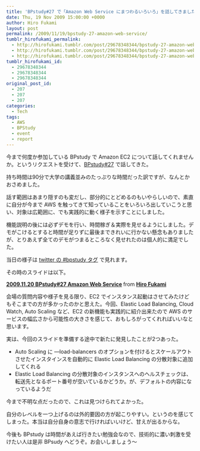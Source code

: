 ```yaml
---
title: 'BPstudy#27 で「Amazon Web Service にまつわるいろいろ」を話してきました'
date: Thu, 19 Nov 2009 15:00:00 +0000
author: Hiro Fukami
layout: post
permalink: /2009/11/19/bpstudy-27-amazon-web-service/
tumblr_hirofukami_permalink:
  - http://hirofukami.tumblr.com/post/29678348344/bpstudy-27-amazon-web-service
  - http://hirofukami.tumblr.com/post/29678348344/bpstudy-27-amazon-web-service
  - http://hirofukami.tumblr.com/post/29678348344/bpstudy-27-amazon-web-service
tumblr_hirofukami_id:
  - 29678348344
  - 29678348344
  - 29678348344
original_post_id:
  - 207
  - 207
  - 207
categories:
  - Tech
tags:
  - AWS
  - BPStudy
  - event
  - report
---
```

<div class="section">
  <p>
    今まで何度か参加している BPstudy で Amazon EC2 について話してくれませんか。というリクエストを受けて、<a href="http://beproud.jp/bpstudy/?p=37" target="_blank">BPstudy#27</a> で話してきた。
  </p>
  
  <p>
    持ち時間は90分で大学の講義並みのたっぷりな時間だった訳ですが、なんとかおさめました。
  </p>
  
  <p>
    話す範囲はあまり隠すのも変だし、部分的にとどめるのもいやらしいので、素直に自分が今まで AWS を触ってきて知っていることをいろいろ出していこうと思い、対象は広範囲に、でも実践的に動く様子を示すことにしました。
  </p>
  
  <p>
    機能説明の後には必ずデモを行い、時間稼ぎ＆実際を見せるようにしました。デモがこけるとすると時間が足りずに最後まできれいに行かない懸念もありましたが、とりあえず全てのデモがつまるところなく見せれたのは個人的に満足でした。
  </p>
  
  <p>
    当日の様子は <a href="http://twitter.com/#search?q=%23bpstudy" target="_blank">twitter の #bpstudy タグ</a> で見れます。
  </p>
  
  <p>
    その時のスライドは以下。
  </p>
  
  <p>
  </p>
  
  <div style="margin-bottom: 5px;">
    <strong> <a title="2009.11.20 BPstudy#27 Amazon Web Service" href="https://www.slideshare.net/d_sea/20091120-bpstudy27-amazon-web-service" target="_blank">2009.11.20 BPstudy#27 Amazon Web Service</a> </strong> from <strong><a href="http://www.slideshare.net/d_sea" target="_blank">Hiro Fukami</a></strong>
  </div>
  
  <p>
    会場の質問内容や様子を見る限り、EC2 でインスタンス起動はさせてみたけどもそこまでの方が多かったのかと思えた。今回、Elastic Load Balancing, Cloud Watch, Auto Scaling など、EC2 の新機能も実践的に紹介出来たので AWS のサービスの幅広さから可能性の大きさを感じて、おもしろがってくれればいいなと思います。
  </p>
  
  <p>
    実は、今回のスライドを準備する途中で新たに発見したことが2つあった。
  </p>
  
  <ul>
    <li>
      Auto Scaling に —load-balancers のオプションを付けるとスケールアウトさせたインスタインスを自動的に Elastic Load Balancing の分散対象に追加してくれる
    </li>
    <li>
      Elastic Load Balancing の分散対象のインスタンスへのヘルスチェックは、転送先となるポート番号が空いているかどうか。が、デフォルトの内容になっているようだ
    </li>
  </ul>
  
  <p>
    今まで不明な点だったので、これは見つけられてよかった。
  </p>
  
  <p>
    自分のレベルを一つ上げるのは外的要因の方が起こりやすい。というのを感じてしまった。本当は自分自身の意志で行ければいいけど、甘えが出るからな。
  </p>
  
  <p>
    今後も BPstudy は時間があえば行きたい勉強会なので、技術的に濃い刺激を受けたい人は是非 BPsudy へどうぞ。お会いしましょう～
  </p>
</div>